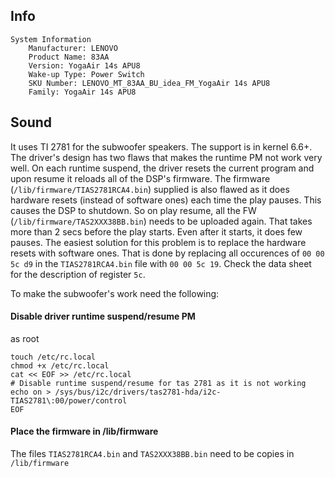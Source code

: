 ## Info
```
System Information
	Manufacturer: LENOVO
	Product Name: 83AA
	Version: YogaAir 14s APU8
	Wake-up Type: Power Switch
	SKU Number: LENOVO_MT_83AA_BU_idea_FM_YogaAir 14s APU8
	Family: YogaAir 14s APU8
```
## Sound
It uses TI 2781 for the subwoofer speakers. 
The support is in kernel 6.6+. The driver's design has two flaws that makes the runtime PM not work very well.
On each runtime suspend, the driver resets the current program and upon resume it reloads all of the DSP's firmware. 
The firmware (`/lib/firmware/TIAS2781RCA4.bin`) supplied is also flawed as it does hardware resets (instead of software ones) each time the play pauses. 
This causes the DSP to shutdown. So on play resume, all the FW (`/lib/firmware/TAS2XXX38BB.bin`) needs to be uploaded again. 
That takes more than 2 secs before the play starts. Even after it starts, it does few pauses.
The easiest solution for this problem is to replace the hardware resets with software ones. That is done by replacing all
occurences of `00 00 5c d9` in the `TIAS2781RCA4.bin` file with `00 00 5c 19`. Check the data sheet for the description of register `5c`.

To make the subwoofer's work need the following:
#### Disable driver runtime suspend/resume PM
as root
```
touch /etc/rc.local
chmod +x /etc/rc.local
cat << EOF >> /etc/rc.local
# Disable runtime suspend/resume for tas 2781 as it is not working
echo on > /sys/bus/i2c/drivers/tas2781-hda/i2c-TIAS2781\:00/power/control
EOF
```
#### Place the firmware in /lib/firmware
The files `TIAS2781RCA4.bin` and `TAS2XXX38BB.bin` need to be copies in `/lib/firmware`
